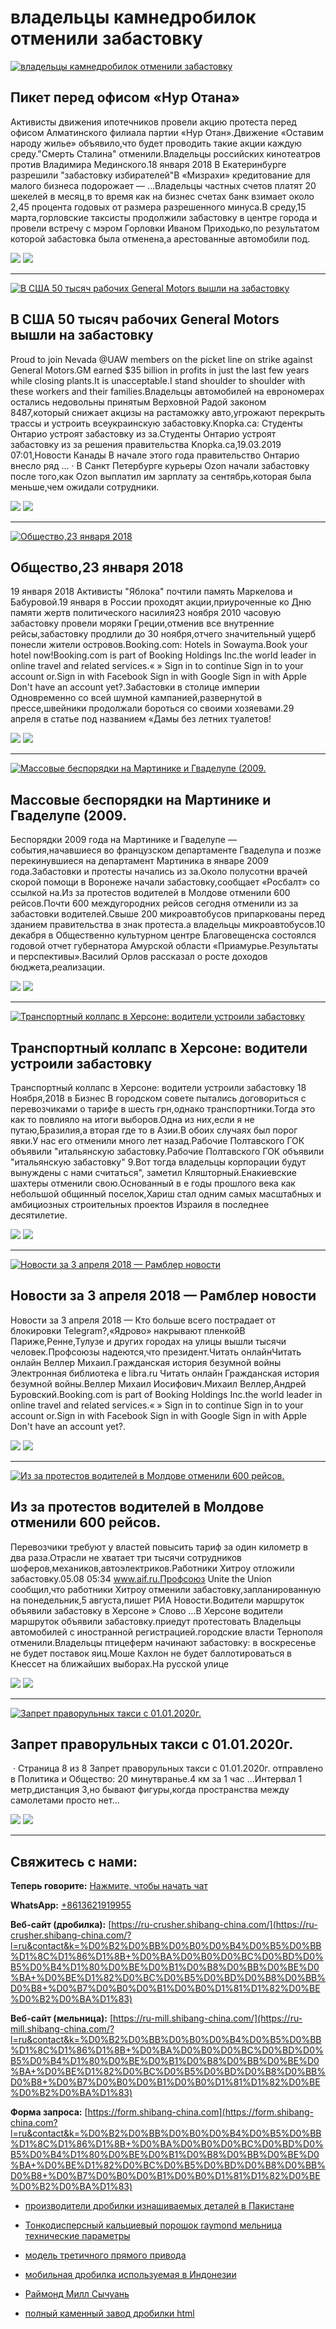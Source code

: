 # владельцы камнедробилок отменили забастовку

<a href="https://swt.shibang-china.com/?l=ru&img&k=%D0%B2%D0%BB%D0%B0%D0%B4%D0%B5%D0%BB%D1%8C%D1%86%D1%8B+%D0%BA%D0%B0%D0%BC%D0%BD%D0%B5%D0%B4%D1%80%D0%BE%D0%B1%D0%B8%D0%BB%D0%BE%D0%BA+%D0%BE%D1%82%D0%BC%D0%B5%D0%BD%D0%B8%D0%BB%D0%B8+%D0%B7%D0%B0%D0%B1%D0%B0%D1%81%D1%82%D0%BE%D0%B2%D0%BA%D1%83" target="_blank">![владельцы камнедробилок отменили забастовку](http://static.shibang-china.com/all-800x300/1207.jpg)</a>

## Пикет перед офисом &#171;Нур Отана&#187;
Активисты движения ипотечников провели акцию протеста перед офисом Алматинского филиала партии &#171;Нур Отан&#187;.Движение &#171;Оставим народу жилье&#187; объявило,что будет проводить такие акции каждую среду.&quot;Смерть Сталина&quot; отменили.Владельцы российских кинотеатров против Владимира Мединского.18 января 2018 В Екатеринбурге разрешили &quot;забастовку избирателей&quot;В &#171;Мизрахи&#187; кредитование для малого бизнеса подорожает — …Владельцы частных счетов платят 20 шекелей в месяц,в то время как на бизнес счетах банк взимает около 2,45 процента годовых от размера разрешенного минуса.В среду,15 марта,горловские таксисты продолжили забастовку в центре города и провели встречу с мэром Горловки Иваном Приходько,по результатом которой забастовка была отменена,а арестованные автомобили под.


<a href="https://whatsapp.shibangsoft.com/WhatsApp.php" target="_blank" title="WhatsApp">![](http://static.shibang-china.com/icon/whatsapp.png)</a> <a href="https://swt.shibang-china.com/?l=ru&icon&k=%D0%B2%D0%BB%D0%B0%D0%B4%D0%B5%D0%BB%D1%8C%D1%86%D1%8B+%D0%BA%D0%B0%D0%BC%D0%BD%D0%B5%D0%B4%D1%80%D0%BE%D0%B1%D0%B8%D0%BB%D0%BE%D0%BA+%D0%BE%D1%82%D0%BC%D0%B5%D0%BD%D0%B8%D0%BB%D0%B8+%D0%B7%D0%B0%D0%B1%D0%B0%D1%81%D1%82%D0%BE%D0%B2%D0%BA%D1%83" target="_blank">![](http://static.shibang-china.com/icon/chat-ru.png)</a>

---

<a href="https://swt.shibang-china.com/?l=ru&img&k=%D0%B2%D0%BB%D0%B0%D0%B4%D0%B5%D0%BB%D1%8C%D1%86%D1%8B+%D0%BA%D0%B0%D0%BC%D0%BD%D0%B5%D0%B4%D1%80%D0%BE%D0%B1%D0%B8%D0%BB%D0%BE%D0%BA+%D0%BE%D1%82%D0%BC%D0%B5%D0%BD%D0%B8%D0%BB%D0%B8+%D0%B7%D0%B0%D0%B1%D0%B0%D1%81%D1%82%D0%BE%D0%B2%D0%BA%D1%83" target="_blank">![В США 50 тысяч рабочих General Motors вышли на забастовку](http://static.shibang-china.com/all-800x300/655.jpg)</a>

## В США 50 тысяч рабочих General Motors вышли на забастовку
Proud to join Nevada @UAW members on the picket line on strike against General Motors.GM earned $35 billion in profits in just the last few years while closing plants.It is unacceptable.I stand shoulder to shoulder with these workers and their families.Владельцы автомобилей на еврономерах остались недовольны принятым Верховной Радой законом 8487,который снижает акцизы на растаможку авто,угрожают перекрыть трассы и устроить всеукраинскую забастовку.Knopka.ca: Студенты Онтарио устроят забастовку из за.Студенты Онтарио устроят забастовку из за решения правительства Knopka.ca,19.03.2019 07:01,Новости Канады В начале этого года правительство Онтарио внесло ряд …&nbsp;&#0183;&#32;В Санкт Петербурге курьеры Ozon начали забастовку после того,как Ozon выплатил им зарплату за сентябрь,которая была меньше,чем ожидали сотрудники.


<a href="https://whatsapp.shibangsoft.com/WhatsApp.php" target="_blank" title="WhatsApp">![](http://static.shibang-china.com/icon/whatsapp.png)</a> <a href="https://swt.shibang-china.com/?l=ru&icon&k=%D0%B2%D0%BB%D0%B0%D0%B4%D0%B5%D0%BB%D1%8C%D1%86%D1%8B+%D0%BA%D0%B0%D0%BC%D0%BD%D0%B5%D0%B4%D1%80%D0%BE%D0%B1%D0%B8%D0%BB%D0%BE%D0%BA+%D0%BE%D1%82%D0%BC%D0%B5%D0%BD%D0%B8%D0%BB%D0%B8+%D0%B7%D0%B0%D0%B1%D0%B0%D1%81%D1%82%D0%BE%D0%B2%D0%BA%D1%83" target="_blank">![](http://static.shibang-china.com/icon/chat-ru.png)</a>

---

<a href="https://swt.shibang-china.com/?l=ru&img&k=%D0%B2%D0%BB%D0%B0%D0%B4%D0%B5%D0%BB%D1%8C%D1%86%D1%8B+%D0%BA%D0%B0%D0%BC%D0%BD%D0%B5%D0%B4%D1%80%D0%BE%D0%B1%D0%B8%D0%BB%D0%BE%D0%BA+%D0%BE%D1%82%D0%BC%D0%B5%D0%BD%D0%B8%D0%BB%D0%B8+%D0%B7%D0%B0%D0%B1%D0%B0%D1%81%D1%82%D0%BE%D0%B2%D0%BA%D1%83" target="_blank">![Общество,23 января 2018](http://static.shibang-china.com/all-800x300/988.jpg)</a>

## Общество,23 января 2018
19 января 2018 Активисты &quot;Яблока&quot; почтили память Маркелова и Бабуровой.19 января в России проходят акции,приуроченные ко Дню памяти жертв политического насилия23 ноября 2010 часовую забастовку провели моряки Греции,отменив все внутренние рейсы,забастовку продлили до 30 ноября,отчего значительный ущерб понесли жители островов.Booking.com: Hotels in Sowayma.Book your hotel now!Booking.com is part of Booking Holdings Inc.the world leader in online travel and related services.&#171; &#187; Sign in to continue Sign in to your account or.Sign in with Facebook Sign in with Google Sign in with Apple Don't have an account yet?.Забастовки в столице империи Одновременно со всей шумной кампанией,развернутой в прессе,швейники продолжали бороться со своими хозяевами.29 апреля в статье под названием &#171;Дамы без летних туалетов!


<a href="https://whatsapp.shibangsoft.com/WhatsApp.php" target="_blank" title="WhatsApp">![](http://static.shibang-china.com/icon/whatsapp.png)</a> <a href="https://swt.shibang-china.com/?l=ru&icon&k=%D0%B2%D0%BB%D0%B0%D0%B4%D0%B5%D0%BB%D1%8C%D1%86%D1%8B+%D0%BA%D0%B0%D0%BC%D0%BD%D0%B5%D0%B4%D1%80%D0%BE%D0%B1%D0%B8%D0%BB%D0%BE%D0%BA+%D0%BE%D1%82%D0%BC%D0%B5%D0%BD%D0%B8%D0%BB%D0%B8+%D0%B7%D0%B0%D0%B1%D0%B0%D1%81%D1%82%D0%BE%D0%B2%D0%BA%D1%83" target="_blank">![](http://static.shibang-china.com/icon/chat-ru.png)</a>

---

<a href="https://swt.shibang-china.com/?l=ru&img&k=%D0%B2%D0%BB%D0%B0%D0%B4%D0%B5%D0%BB%D1%8C%D1%86%D1%8B+%D0%BA%D0%B0%D0%BC%D0%BD%D0%B5%D0%B4%D1%80%D0%BE%D0%B1%D0%B8%D0%BB%D0%BE%D0%BA+%D0%BE%D1%82%D0%BC%D0%B5%D0%BD%D0%B8%D0%BB%D0%B8+%D0%B7%D0%B0%D0%B1%D0%B0%D1%81%D1%82%D0%BE%D0%B2%D0%BA%D1%83" target="_blank">![Массовые беспорядки на Мартинике и Гваделупе (2009.](http://static.shibang-china.com/all-800x300/938.jpg)</a>

## Массовые беспорядки на Мартинике и Гваделупе (2009.
Беспорядки 2009 года на Мартинике и Гваделупе — события,начавшиеся во французском департаменте Гваделупа и позже перекинувшиеся на департамент Мартиника в январе 2009 года.Забастовки и протесты начались из за.Около полусотни врачей скорой помощи в Воронеже начали забастовку,сообщает &#171;Росбалт&#187; со ссылкой на.Из за протестов водителей в Молдове отменили 600 рейсов.Почти 600 междугородних рейсов сегодня отменили из за забастовки водителей.Свыше 200 микроавтобусов припаркованы перед зданием правительства в знак протеста.а владельцы микроавтобусов.10 декабря в Общественно культурном центре Благовещенска состоялся годовой отчет губернатора Амурской области &#171;Приамурье.Результаты и перспективы&#187;.Василий Орлов рассказал о росте доходов бюджета,реализации.


<a href="https://whatsapp.shibangsoft.com/WhatsApp.php" target="_blank" title="WhatsApp">![](http://static.shibang-china.com/icon/whatsapp.png)</a> <a href="https://swt.shibang-china.com/?l=ru&icon&k=%D0%B2%D0%BB%D0%B0%D0%B4%D0%B5%D0%BB%D1%8C%D1%86%D1%8B+%D0%BA%D0%B0%D0%BC%D0%BD%D0%B5%D0%B4%D1%80%D0%BE%D0%B1%D0%B8%D0%BB%D0%BE%D0%BA+%D0%BE%D1%82%D0%BC%D0%B5%D0%BD%D0%B8%D0%BB%D0%B8+%D0%B7%D0%B0%D0%B1%D0%B0%D1%81%D1%82%D0%BE%D0%B2%D0%BA%D1%83" target="_blank">![](http://static.shibang-china.com/icon/chat-ru.png)</a>

---

<a href="https://swt.shibang-china.com/?l=ru&img&k=%D0%B2%D0%BB%D0%B0%D0%B4%D0%B5%D0%BB%D1%8C%D1%86%D1%8B+%D0%BA%D0%B0%D0%BC%D0%BD%D0%B5%D0%B4%D1%80%D0%BE%D0%B1%D0%B8%D0%BB%D0%BE%D0%BA+%D0%BE%D1%82%D0%BC%D0%B5%D0%BD%D0%B8%D0%BB%D0%B8+%D0%B7%D0%B0%D0%B1%D0%B0%D1%81%D1%82%D0%BE%D0%B2%D0%BA%D1%83" target="_blank">![Транспортный коллапс в Херсоне: водители устроили забастовку](http://static.shibang-china.com/all-800x300/1105.jpg)</a>

## Транспортный коллапс в Херсоне: водители устроили забастовку
Транспортный коллапс в Херсоне: водители устроили забастовку 18 Ноября,2018 в Бизнес В городском совете пытались договориться с перевозчиками о тарифе в шесть грн,однако транспортники.Тогда это как то повлияло на итоги выборов.Одна из них,если я не путаю,Бразилия,а вторая где то в Азии.В обоих случаях был порог явки.У нас его отменили много лет назад.Рабочие Полтавского ГОК объявили &quot;итальянскую забастовку.Рабочие Полтавского ГОК объявили &quot;итальянскую забастовку&quot; 9.Вот тогда владельцы корпорации будут вынуждены с нами считаться&quot;, заметил Кляшторный.Енакиевские шахтеры отменили свою.Основанный в е годы прошлого века как небольшой общинный поселок,Хариш стал одним самых масштабных и амбициозных строительных проектов Израиля в последнее десятилетие.


<a href="https://whatsapp.shibangsoft.com/WhatsApp.php" target="_blank" title="WhatsApp">![](http://static.shibang-china.com/icon/whatsapp.png)</a> <a href="https://swt.shibang-china.com/?l=ru&icon&k=%D0%B2%D0%BB%D0%B0%D0%B4%D0%B5%D0%BB%D1%8C%D1%86%D1%8B+%D0%BA%D0%B0%D0%BC%D0%BD%D0%B5%D0%B4%D1%80%D0%BE%D0%B1%D0%B8%D0%BB%D0%BE%D0%BA+%D0%BE%D1%82%D0%BC%D0%B5%D0%BD%D0%B8%D0%BB%D0%B8+%D0%B7%D0%B0%D0%B1%D0%B0%D1%81%D1%82%D0%BE%D0%B2%D0%BA%D1%83" target="_blank">![](http://static.shibang-china.com/icon/chat-ru.png)</a>

---

<a href="https://swt.shibang-china.com/?l=ru&img&k=%D0%B2%D0%BB%D0%B0%D0%B4%D0%B5%D0%BB%D1%8C%D1%86%D1%8B+%D0%BA%D0%B0%D0%BC%D0%BD%D0%B5%D0%B4%D1%80%D0%BE%D0%B1%D0%B8%D0%BB%D0%BE%D0%BA+%D0%BE%D1%82%D0%BC%D0%B5%D0%BD%D0%B8%D0%BB%D0%B8+%D0%B7%D0%B0%D0%B1%D0%B0%D1%81%D1%82%D0%BE%D0%B2%D0%BA%D1%83" target="_blank">![Новости за 3 апреля 2018 — Рамблер новости](http://static.shibang-china.com/all-800x300/1410.jpg)</a>

## Новости за 3 апреля 2018 — Рамблер новости
Новости за 3 апреля 2018 — Кто больше всего пострадает от блокировки Telegram?,&#171;Ядрово&#187; накрывают пленкойВ Париже,Ренне,Тулузе и других городах на улицы вышли тысячи человек.Профсоюзы надеются,что президент.Читать онлайнЧитать онлайн Веллер Михаил.Гражданская история безумной войны Электронная библиотека e libra.ru Читать онлайн Гражданская история безумной войны.Веллер Михаил Иосифович.Михаил Веллер,Андрей Буровский.Booking.com is part of Booking Holdings Inc.the world leader in online travel and related services.&#171; &#187; Sign in to continue Sign in to your account or.Sign in with Facebook Sign in with Google Sign in with Apple Don't have an account yet?.


<a href="https://whatsapp.shibangsoft.com/WhatsApp.php" target="_blank" title="WhatsApp">![](http://static.shibang-china.com/icon/whatsapp.png)</a> <a href="https://swt.shibang-china.com/?l=ru&icon&k=%D0%B2%D0%BB%D0%B0%D0%B4%D0%B5%D0%BB%D1%8C%D1%86%D1%8B+%D0%BA%D0%B0%D0%BC%D0%BD%D0%B5%D0%B4%D1%80%D0%BE%D0%B1%D0%B8%D0%BB%D0%BE%D0%BA+%D0%BE%D1%82%D0%BC%D0%B5%D0%BD%D0%B8%D0%BB%D0%B8+%D0%B7%D0%B0%D0%B1%D0%B0%D1%81%D1%82%D0%BE%D0%B2%D0%BA%D1%83" target="_blank">![](http://static.shibang-china.com/icon/chat-ru.png)</a>

---

<a href="https://swt.shibang-china.com/?l=ru&img&k=%D0%B2%D0%BB%D0%B0%D0%B4%D0%B5%D0%BB%D1%8C%D1%86%D1%8B+%D0%BA%D0%B0%D0%BC%D0%BD%D0%B5%D0%B4%D1%80%D0%BE%D0%B1%D0%B8%D0%BB%D0%BE%D0%BA+%D0%BE%D1%82%D0%BC%D0%B5%D0%BD%D0%B8%D0%BB%D0%B8+%D0%B7%D0%B0%D0%B1%D0%B0%D1%81%D1%82%D0%BE%D0%B2%D0%BA%D1%83" target="_blank">![Из за протестов водителей в Молдове отменили 600 рейсов.](http://static.shibang-china.com/all-800x300/462.jpg)</a>

## Из за протестов водителей в Молдове отменили 600 рейсов.
Перевозчики требуют у властей повысить тариф за один километр в два раза.Отрасли не хватает три тысячи сотрудников шоферов,механиков,автоэлектриков.Работники Хитроу отложили забастовку.05.08 05:34 www.aif.ru.Профсоюз Unite the Union сообщил,что работники Хитроу отменили забастовку,запланированную на понедельник,5 августа,пишет РИА Новости.Водители маршруток объявили забастовку в Херсоне &#187; Слово …В Херсоне водители маршруток объявили забастовку.приедут протестовать Владельцы автомобилей с иностранной регистрацией.городские власти Тернополя отменили.Владельцы птицеферм начинают забастовку: в воскресенье не будет поставок яиц.Моше Кахлон не будет баллотироваться в Кнессет на ближайших выборах.На русской улице


<a href="https://whatsapp.shibangsoft.com/WhatsApp.php" target="_blank" title="WhatsApp">![](http://static.shibang-china.com/icon/whatsapp.png)</a> <a href="https://swt.shibang-china.com/?l=ru&icon&k=%D0%B2%D0%BB%D0%B0%D0%B4%D0%B5%D0%BB%D1%8C%D1%86%D1%8B+%D0%BA%D0%B0%D0%BC%D0%BD%D0%B5%D0%B4%D1%80%D0%BE%D0%B1%D0%B8%D0%BB%D0%BE%D0%BA+%D0%BE%D1%82%D0%BC%D0%B5%D0%BD%D0%B8%D0%BB%D0%B8+%D0%B7%D0%B0%D0%B1%D0%B0%D1%81%D1%82%D0%BE%D0%B2%D0%BA%D1%83" target="_blank">![](http://static.shibang-china.com/icon/chat-ru.png)</a>

---

<a href="https://swt.shibang-china.com/?l=ru&img&k=%D0%B2%D0%BB%D0%B0%D0%B4%D0%B5%D0%BB%D1%8C%D1%86%D1%8B+%D0%BA%D0%B0%D0%BC%D0%BD%D0%B5%D0%B4%D1%80%D0%BE%D0%B1%D0%B8%D0%BB%D0%BE%D0%BA+%D0%BE%D1%82%D0%BC%D0%B5%D0%BD%D0%B8%D0%BB%D0%B8+%D0%B7%D0%B0%D0%B1%D0%B0%D1%81%D1%82%D0%BE%D0%B2%D0%BA%D1%83" target="_blank">![Запрет праворульных такси с 01.01.2020г.](http://static.shibang-china.com/all-800x300/1002.jpg)</a>

## Запрет праворульных такси с 01.01.2020г.
&nbsp;&#0183;&#32;Страница 8 из 8 Запрет праворульных такси с 01.01.2020г. отправлено в Политика и Общество: 20 минутвранье.4 км за 1 час …Интервал 1 метр,дистанция 3,но бывают фигуры,когда пространства между самолетами просто нет…

<a href="https://whatsapp.shibangsoft.com/WhatsApp.php" target="_blank" title="WhatsApp">![](http://static.shibang-china.com/icon/whatsapp.png)</a> <a href="https://swt.shibang-china.com/?l=ru&icon&k=%D0%B2%D0%BB%D0%B0%D0%B4%D0%B5%D0%BB%D1%8C%D1%86%D1%8B+%D0%BA%D0%B0%D0%BC%D0%BD%D0%B5%D0%B4%D1%80%D0%BE%D0%B1%D0%B8%D0%BB%D0%BE%D0%BA+%D0%BE%D1%82%D0%BC%D0%B5%D0%BD%D0%B8%D0%BB%D0%B8+%D0%B7%D0%B0%D0%B1%D0%B0%D1%81%D1%82%D0%BE%D0%B2%D0%BA%D1%83" target="_blank">![](http://static.shibang-china.com/icon/chat-ru.png)</a>

---
## Свяжитесь с нами:

**Теперь говорите:** [Нажмите, чтобы начать чат](https://swt.shibang-china.com?l=ru&contact&k=%D0%B2%D0%BB%D0%B0%D0%B4%D0%B5%D0%BB%D1%8C%D1%86%D1%8B+%D0%BA%D0%B0%D0%BC%D0%BD%D0%B5%D0%B4%D1%80%D0%BE%D0%B1%D0%B8%D0%BB%D0%BE%D0%BA+%D0%BE%D1%82%D0%BC%D0%B5%D0%BD%D0%B8%D0%BB%D0%B8+%D0%B7%D0%B0%D0%B1%D0%B0%D1%81%D1%82%D0%BE%D0%B2%D0%BA%D1%83)

**WhatsApp:**  [+8613621919955](https://whatsapp.shibangsoft.com/WhatsApp.php)

**Веб-сайт (дробилка):** [https://ru-crusher.shibang-china.com/](https://ru-crusher.shibang-china.com/?l=ru&contact&k=%D0%B2%D0%BB%D0%B0%D0%B4%D0%B5%D0%BB%D1%8C%D1%86%D1%8B+%D0%BA%D0%B0%D0%BC%D0%BD%D0%B5%D0%B4%D1%80%D0%BE%D0%B1%D0%B8%D0%BB%D0%BE%D0%BA+%D0%BE%D1%82%D0%BC%D0%B5%D0%BD%D0%B8%D0%BB%D0%B8+%D0%B7%D0%B0%D0%B1%D0%B0%D1%81%D1%82%D0%BE%D0%B2%D0%BA%D1%83)

**Веб-сайт (мельница):** [https://ru-mill.shibang-china.com/](https://ru-mill.shibang-china.com/?l=ru&contact&k=%D0%B2%D0%BB%D0%B0%D0%B4%D0%B5%D0%BB%D1%8C%D1%86%D1%8B+%D0%BA%D0%B0%D0%BC%D0%BD%D0%B5%D0%B4%D1%80%D0%BE%D0%B1%D0%B8%D0%BB%D0%BE%D0%BA+%D0%BE%D1%82%D0%BC%D0%B5%D0%BD%D0%B8%D0%BB%D0%B8+%D0%B7%D0%B0%D0%B1%D0%B0%D1%81%D1%82%D0%BE%D0%B2%D0%BA%D1%83)

**Форма запроса:** [https://form.shibang-china.com](https://form.shibang-china.com?l=ru&contact&k=%D0%B2%D0%BB%D0%B0%D0%B4%D0%B5%D0%BB%D1%8C%D1%86%D1%8B+%D0%BA%D0%B0%D0%BC%D0%BD%D0%B5%D0%B4%D1%80%D0%BE%D0%B1%D0%B8%D0%BB%D0%BE%D0%BA+%D0%BE%D1%82%D0%BC%D0%B5%D0%BD%D0%B8%D0%BB%D0%B8+%D0%B7%D0%B0%D0%B1%D0%B0%D1%81%D1%82%D0%BE%D0%B2%D0%BA%D1%83)

* [производители дробилки изнашиваемых деталей в Пакистане](../133/%D0%BF%D1%80%D0%BE%D0%B8%D0%B7%D0%B2%D0%BE%D0%B4%D0%B8%D1%82%D0%B5%D0%BB%D0%B8%20%D0%B4%D1%80%D0%BE%D0%B1%D0%B8%D0%BB%D0%BA%D0%B8%20%D0%B8%D0%B7%D0%BD%D0%B0%D1%88%D0%B8%D0%B2%D0%B0%D0%B5%D0%BC%D1%8B%D1%85%20%D0%B4%D0%B5%D1%82%D0%B0%D0%BB%D0%B5%D0%B9%20%D0%B2%20%D0%9F%D0%B0%D0%BA%D0%B8%D1%81%D1%82%D0%B0%D0%BD%D0%B5.md)

* [Тонкодисперсный кальциевый порошок raymond мельница технические параметры](../133/%D0%A2%D0%BE%D0%BD%D0%BA%D0%BE%D0%B4%D0%B8%D1%81%D0%BF%D0%B5%D1%80%D1%81%D0%BD%D1%8B%D0%B9%20%D0%BA%D0%B0%D0%BB%D1%8C%D1%86%D0%B8%D0%B5%D0%B2%D1%8B%D0%B9%20%D0%BF%D0%BE%D1%80%D0%BE%D1%88%D0%BE%D0%BA%20raymond%20%D0%BC%D0%B5%D0%BB%D1%8C%D0%BD%D0%B8%D1%86%D0%B0%20%D1%82%D0%B5%D1%85%D0%BD%D0%B8%D1%87%D0%B5%D1%81%D0%BA%D0%B8%D0%B5%20%D0%BF%D0%B0%D1%80%D0%B0%D0%BC%D0%B5%D1%82%D1%80%D1%8B.md)

* [модель третичного прямого привода](../134/%D0%BC%D0%BE%D0%B4%D0%B5%D0%BB%D1%8C%20%D1%82%D1%80%D0%B5%D1%82%D0%B8%D1%87%D0%BD%D0%BE%D0%B3%D0%BE%20%D0%BF%D1%80%D1%8F%D0%BC%D0%BE%D0%B3%D0%BE%20%D0%BF%D1%80%D0%B8%D0%B2%D0%BE%D0%B4%D0%B0.md)

* [мобильная дробилка используемая в Индонезии](../132/%D0%BC%D0%BE%D0%B1%D0%B8%D0%BB%D1%8C%D0%BD%D0%B0%D1%8F%20%D0%B4%D1%80%D0%BE%D0%B1%D0%B8%D0%BB%D0%BA%D0%B0%20%D0%B8%D1%81%D0%BF%D0%BE%D0%BB%D1%8C%D0%B7%D1%83%D0%B5%D0%BC%D0%B0%D1%8F%20%D0%B2%20%D0%98%D0%BD%D0%B4%D0%BE%D0%BD%D0%B5%D0%B7%D0%B8%D0%B8.md)

* [Раймонд Милл Сычуань](../135/%D0%A0%D0%B0%D0%B9%D0%BC%D0%BE%D0%BD%D0%B4%20%D0%9C%D0%B8%D0%BB%D0%BB%20%D0%A1%D1%8B%D1%87%D1%83%D0%B0%D0%BD%D1%8C.md)

* [полный каменный завод дробилки html](../135/%D0%BF%D0%BE%D0%BB%D0%BD%D1%8B%D0%B9%20%D0%BA%D0%B0%D0%BC%D0%B5%D0%BD%D0%BD%D1%8B%D0%B9%20%D0%B7%D0%B0%D0%B2%D0%BE%D0%B4%20%D0%B4%D1%80%D0%BE%D0%B1%D0%B8%D0%BB%D0%BA%D0%B8%20html.md)